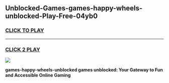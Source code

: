 
## Unblocked-Games-games-happy-wheels-unblocked-Play-Free-04yb0
<h3>
<a href="https://premium76.site?title=games-happy-wheels-unblocked&ref=09A">CLICK TO PLAY</a></h3>
<hr>

<h3>
<a href="https://premium76.site?title=games-happy-wheels-unblocked&ref=09A">CLICK 2 PLAY</a>
  
</h3>

<a href="https://premium76.site?title=games-happy-wheels-unblocked&ref=09A"><img src="https://clearcache.store/games.png"></a>


**games-happy-wheels-unblocked games unblocked: Your Gateway to Fun and Accessible Online Gaming**
